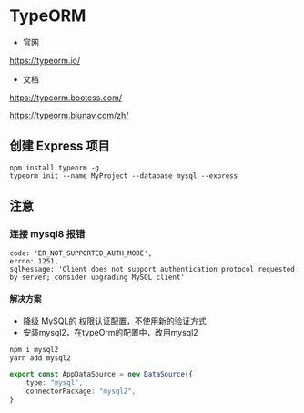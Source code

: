 # TypeORM

- 官网

https://typeorm.io/

- 文档

https://typeorm.bootcss.com/

https://typeorm.biunav.com/zh/


## 创建 Express 项目

```
npm install typeorm -g
typeorm init --name MyProject --database mysql --express
```

## 注意

### 连接 mysql8 报错

```
code: 'ER_NOT_SUPPORTED_AUTH_MODE',
errno: 1251,
sqlMessage: 'Client does not support authentication protocol requested by server; consider upgrading MySQL client'
```

#### 解决方案

- 降级 MySQL的 权限认证配置，不使用新的验证方式
- 安装mysql2，在typeOrm的配置中，改用mysql2

```sh
npm i mysql2
yarn add mysql2
```

```ts
export const AppDataSource = new DataSource({
    type: "mysql",
    connectorPackage: "mysql2",
}
```
